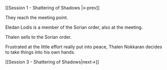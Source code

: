 [[Session 1 - Shattering of Shadows |<-prev]]

They reach the meeting point.

Eledan Lodis is a member of the Sorian order, also at the meeting.

Thalen sells to the Sorian order.

Frustrated at the little effort really put into peace, Thalen Nokkaran decides to take things into his own hands.

[[Session 3 - Shattering of Shadows|next->]]